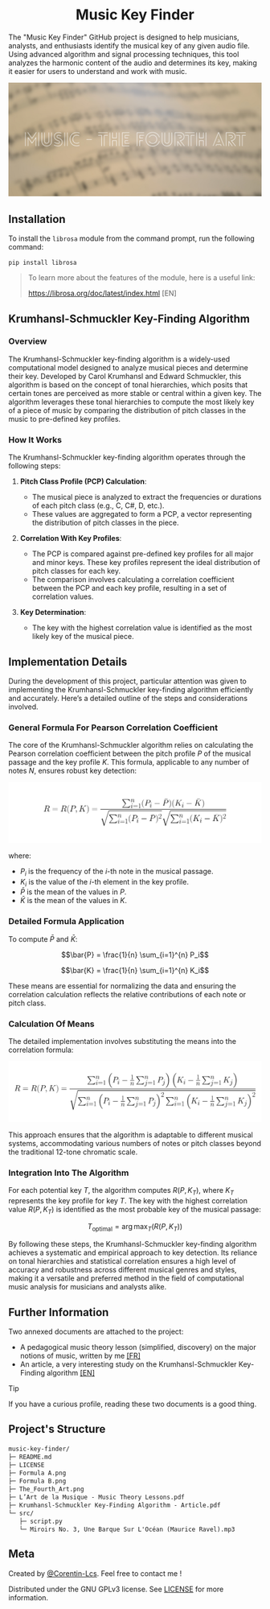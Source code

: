 <h1 align="center">Music Key Finder</h1>

The "Music Key Finder" GitHub project is designed to help musicians, analysts, and enthusiasts identify the musical key of any given audio file. Using advanced algorithm and signal processing techniques, this tool analyzes the harmonic content of the audio and determines its key, making it easier for users to understand and work with music.

<p align="center">
  <img src="https://github.com/Corentin-Lcs/music-key-finder/blob/main/The_Fourth_Art.png" alt="The_Fourth_Art.png"/>
</p>

## Installation

To install the `librosa` module from the command prompt, run the following command:

```
pip install librosa
```

> To learn more about the features of the module, here is a useful link:
> 
> https://librosa.org/doc/latest/index.html [EN]

## Krumhansl-Schmuckler Key-Finding Algorithm

### Overview

The Krumhansl-Schmuckler key-finding algorithm is a widely-used computational model designed to analyze musical pieces and determine their key. Developed by Carol Krumhansl and Edward Schmuckler, this algorithm is based on the concept of tonal hierarchies, which posits that certain tones are perceived as more stable or central within a given key. The algorithm leverages these tonal hierarchies to compute the most likely key of a piece of music by comparing the distribution of pitch classes in the music to pre-defined key profiles.

### How It Works

The Krumhansl-Schmuckler key-finding algorithm operates through the following steps:

1. **Pitch Class Profile (PCP) Calculation**:
   - The musical piece is analyzed to extract the frequencies or durations of each pitch class (e.g., C, C#, D, etc.).
   - These values are aggregated to form a PCP, a vector representing the distribution of pitch classes in the piece.

2. **Correlation With Key Profiles**:
   - The PCP is compared against pre-defined key profiles for all major and minor keys. These key profiles represent the ideal distribution of pitch classes for each key.
   - The comparison involves calculating a correlation coefficient between the PCP and each key profile, resulting in a set of correlation values.

3. **Key Determination**:
   - The key with the highest correlation value is identified as the most likely key of the musical piece.

## Implementation Details

During the development of this project, particular attention was given to implementing the Krumhansl-Schmuckler key-finding algorithm efficiently and accurately. Here’s a detailed outline of the steps and considerations involved.

### General Formula For Pearson Correlation Coefficient

The core of the Krumhansl-Schmuckler algorithm relies on calculating the Pearson correlation coefficient between the pitch profile $`P`$ of the musical passage and the key profile $`K`$. This formula, applicable to any number of notes $`N`$, ensures robust key detection:

<p align="center">
  <img src="https://github.com/Corentin-Lcs/music-key-finder/blob/main/Formula A.png" alt="Formula A.png"/>
</p>

where:
- $`P_i`$ is the frequency of the $`i`$-th note in the musical passage.
- $`K_i`$ is the value of the $`i`$-th element in the key profile.
- $`\bar{P}`$ is the mean of the values in $`P`$.
- $`\bar{K}`$ is the mean of the values in $`K`$.

### Detailed Formula Application

To compute $`\bar{P}`$ and $`\bar{K}`$:

```math
\bar{P} = \frac{1}{n} \sum_{i=1}^{n} P_i
```

```math
\bar{K} = \frac{1}{n} \sum_{i=1}^{n} K_i
```

These means are essential for normalizing the data and ensuring the correlation calculation reflects the relative contributions of each note or pitch class.

### Calculation Of Means

The detailed implementation involves substituting the means into the correlation formula:

<p align="center">
  <img src="https://github.com/Corentin-Lcs/music-key-finder/blob/main/Formula B.png" alt="Formula B.png"/>
</p>

This approach ensures that the algorithm is adaptable to different musical systems, accommodating various numbers of notes or pitch classes beyond the traditional 12-tone chromatic scale.

### Integration Into The Algorithm

For each potential key $`T`$, the algorithm computes $`R(P, K_T)`$, where $`K_T`$ represents the key profile for key $`T`$. The key with the highest correlation value $`R(P, K_T)`$ is identified as the most probable key of the musical passage:

```math
T_{\text{optimal}} = \arg\max_{T} \left( R(P, K_T) \right)
```

By following these steps, the Krumhansl-Schmuckler key-finding algorithm achieves a systematic and empirical approach to key detection. Its reliance on tonal hierarchies and statistical correlation ensures a high level of accuracy and robustness across different musical genres and styles, making it a versatile and preferred method in the field of computational music analysis for musicians and analysts alike.

## Further Information

Two annexed documents are attached to the project:

- A pedagogical music theory lesson (simplified, discovery) on the major notions of music, written by me [[FR]](https://github.com/Corentin-Lcs/music-key-finder/blob/main/L%E2%80%99Art%20de%20la%20Musique%20-%20Music%20Theory%20Lessons.pdf)
- An article, a very interesting study on the Krumhansl-Schmuckler Key-Finding algorithm [[EN]](https://github.com/Corentin-Lcs/music-key-finder/blob/main/Krumhansl-Schmuckler%20Key-Finding%20Algorithm%20-%20Article.pdf)

> [!TIP]
> If you have a curious profile, reading these two documents is a good thing.

## Project's Structure

```
music-key-finder/
├─ README.md
├─ LICENSE
├─ Formula A.png
├─ Formula B.png
├─ The_Fourth_Art.png
├─ L’Art de la Musique - Music Theory Lessons.pdf
├─ Krumhansl-Schmuckler Key-Finding Algorithm - Article.pdf
└─ src/
   ├─ script.py
   └─ Miroirs No. 3, Une Barque Sur L'Océan (Maurice Ravel).mp3
```

## Meta

Created by [@Corentin-Lcs](https://github.com/Corentin-Lcs). Feel free to contact me !

Distributed under the GNU GPLv3 license. See [LICENSE](https://github.com/Corentin-Lcs/music-key-finder/blob/main/LICENSE) for more information.
